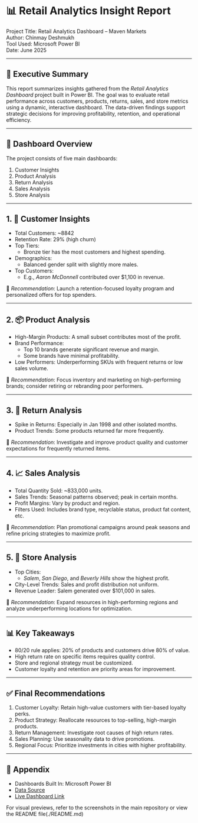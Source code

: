 # 📊 Retail Analytics Insight Report
Project Title: Retail Analytics Dashboard – Maven Markets  
Author: Chinmay Deshmukh  
Tool Used: Microsoft Power BI  
Date: June 2025  

---

## 🧾 Executive Summary

This report summarizes insights gathered from the *Retail Analytics Dashboard* project built in Power BI. The goal was to evaluate retail performance across customers, products, returns, sales, and store metrics using a dynamic, interactive dashboard. The data-driven findings support strategic decisions for improving profitability, retention, and operational efficiency.

---

## 📁 Dashboard Overview

The project consists of five main dashboards:

1. Customer Insights
2. Product Analysis
3. Return Analysis
4. Sales Analysis
5. Store Analysis

---

## 1. 👥 Customer Insights

- Total Customers: ~8842
- Retention Rate: 29% (high churn)
- Top Tiers:  
  - Bronze tier has the most customers and highest spending.
- Demographics:
  - Balanced gender split with slightly more males.
- Top Customers:  
  - E.g., *Aaron McDonnell* contributed over $1,100 in revenue.

📌 *Recommendation*: Launch a retention-focused loyalty program and personalized offers for top spenders.

---

## 2. 📦 Product Analysis

- High-Margin Products: A small subset contributes most of the profit.
- Brand Performance:  
  - Top 10 brands generate significant revenue and margin.
  - Some brands have minimal profitability.
- Low Performers: Underperforming SKUs with frequent returns or low sales volume.

📌 *Recommendation*: Focus inventory and marketing on high-performing brands; consider retiring or rebranding poor performers.

---

## 3. 🔁 Return Analysis

- Spike in Returns: Especially in Jan 1998 and other isolated months.
- Product Trends: Some products returned far more frequently.

📌 *Recommendation*: Investigate and improve product quality and customer expectations for frequently returned items.

---

## 4. 📈 Sales Analysis

- Total Quantity Sold: ~833,000 units.
- Sales Trends: Seasonal patterns observed; peak in certain months.
- Profit Margins: Vary by product and region.
- Filters Used: Includes brand type, recyclable status, product fat content, etc.

📌 *Recommendation*: Plan promotional campaigns around peak seasons and refine pricing strategies to maximize profit.

---

## 5. 🏬 Store Analysis

- Top Cities:  
  - *Salem*, *San Diego*, and *Beverly Hills* show the highest profit.
- City-Level Trends: Sales and profit distribution not uniform.
- Revenue Leader: Salem generated over $101,000 in sales.

📌 *Recommendation*: Expand resources in high-performing regions and analyze underperforming locations for optimization.

---

## 📊 Key Takeaways

- 80/20 rule applies: 20% of products and customers drive 80% of value.
- High return rate on specific items requires quality control.
- Store and regional strategy must be customized.
- Customer loyalty and retention are priority areas for improvement.

---

## ✅ Final Recommendations

1. Customer Loyalty: Retain high-value customers with tier-based loyalty perks.
2. Product Strategy: Reallocate resources to top-selling, high-margin products.
3. Return Management: Investigate root causes of high return rates.
4. Sales Planning: Use seasonality data to drive promotions.
5. Regional Focus: Prioritize investments in cities with higher profitability.

---

## 📎 Appendix

- Dashboards Built In: Microsoft Power BI  
- [Data Source](./MavenMarket.zip)  
- [Live Dashboard Link](MavenMarketDashboard.pbix)

For visual previews, refer to the screenshots in the main repository or view the README file(./README.md)
